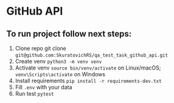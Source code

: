 # GitHub API

## To run project follow next steps:

1. Clone repo git clone `git@github.com:SkuratovichRS/qa_test_task_github_api.git`
2. Create venv `python3 -m venv venv`
3. Activate venv `source bin/venv/activate` on Linux/macOS; `venv\Scripts\activate` on Windows
4. Install requirements `pip install -r requirements-dev.txt`
5. Fill `.env` with your data
6. Run test `pytest`